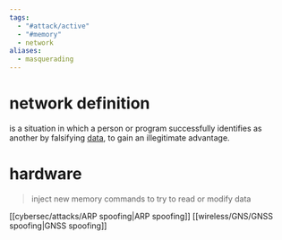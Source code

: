 ```yaml
---
tags:
  - "#attack/active"
  - "#memory"
  - network
aliases:
  - masquerading
---
```


# network definition
is a situation in which a person or program successfully identifies as another by falsifying [data](https://en.wikipedia.org/wiki/Data "Data"), to gain an illegitimate advantage.

# hardware
> inject new memory commands to try to read or modify data


[[cybersec/attacks/ARP spoofing|ARP spoofing]]
[[wireless/GNS/GNSS spoofing|GNSS spoofing]]
